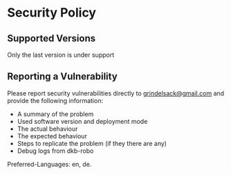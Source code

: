 <!-- markdownlint-disable  MD013 -->
<!-- wiki-title Security Policy -->
# Security Policy

## Supported Versions

Only the last version is under support

## Reporting a Vulnerability

Please report security vulnerabilities directly to grindelsack@gmail.com and provide the following information:

- A summary of the problem
- Used software version and deployment mode
- The actual behaviour
- The expected behaviour
- Steps to replicate the problem (if they there are any)
- Debug logs from dkb-robo

Preferred-Languages: en, de.
